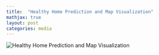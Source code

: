 ```yaml
---
title:  "Healthy Home Prediction and Map Visualization"
mathjax: true
layout: post
categories: media
---
```


![Healthy Home Prediction and Map Visualization](https://github.com/tammysilva/tammyts.github.io/assets/86021390/10d6ca9f-53d9-4ae1-a5c5-7398ea5ef2af)


